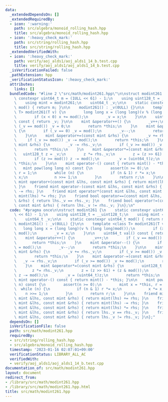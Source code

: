 ```yaml
---
data:
  _extendedDependsOn: []
  _extendedRequiredBy:
  - icon: ':warning:'
    path: src/algebra/monoid_rolling_hash.hpp
    title: src/algebra/monoid_rolling_hash.hpp
  - icon: ':heavy_check_mark:'
    path: src/string/rolling_hash.hpp
    title: src/string/rolling_hash.hpp
  _extendedVerifiedWith:
  - icon: ':heavy_check_mark:'
    path: verify/aoj_alds1/aoj_alds1_14_b.test.cpp
    title: verify/aoj_alds1/aoj_alds1_14_b.test.cpp
  _isVerificationFailed: false
  _pathExtension: hpp
  _verificationStatusIcon: ':heavy_check_mark:'
  attributes:
    links: []
  bundledCode: "#line 2 \"src/math/modint261.hpp\"\n\nstruct modint261 {\n    static\
    \ constexpr uint64_t m = (1ULL << 61) - 1;\n    using uint128_t = __uint128_t;\n\
    \    using mint = modint261;\n    uint64_t _v;\n\n    static constexpr uint64_t\
    \ mod() { return m; }\n\n    modint261() : _v(0ULL) {}\n\n    template <class\
    \ T> modint261(T v) {\n        long long x = (long long)(v % (long long)mod());\n\
    \        if (x < 0) x += mod();\n        _v = x;\n    }\n\n    uint64_t val()\
    \ const { return _v; }\n\n    mint &operator++() {\n        _v++;\n        if\
    \ (_v == mod()) _v = 0;\n        return *this;\n    }\n    mint &operator--()\
    \ {\n        if (_v == 0) _v = mod();\n        _v--;\n        return *this;\n\
    \    }\n\n    mint &operator+=(const mint &rhs) {\n        _v += rhs._v;\n   \
    \     if (_v >= mod()) _v -= mod();\n        return *this;\n    }\n    mint &operator-=(const\
    \ mint &rhs) {\n        _v -= rhs._v;\n        if (_v >= mod()) _v += mod();\n\
    \        return *this;\n    }\n    mint &operator*=(const mint &rhs) {\n     \
    \   uint128_t z = _v;\n        z *= rhs._v;\n        z = (z >> 61) + (z & mod());\n\
    \        if (z >= mod()) z -= mod();\n        _v = (uint64_t)z;\n        return\
    \ *this;\n    }\n\n    mint operator-() const { return mint() - *this; }\n\n \
    \   mint pow(long long n) const {\n        assert(n >= 0);\n        mint x = *this,\
    \ r = 1;\n        while (n) {\n            if (n & 1) r *= x;\n            x *=\
    \ x;\n            n >>= 1;\n        }\n        return r;\n    }\n\n    friend\
    \ mint operator+(const mint &lhs, const mint &rhs) { return mint(lhs) += rhs;\
    \ }\n    friend mint operator-(const mint &lhs, const mint &rhs) { return mint(lhs)\
    \ -= rhs; }\n    friend mint operator*(const mint &lhs, const mint &rhs) { return\
    \ mint(lhs) *= rhs; }\n    friend bool operator==(const mint &lhs, const mint\
    \ &rhs) { return lhs._v == rhs._v; }\n    friend bool operator!=(const mint &lhs,\
    \ const mint &rhs) { return lhs._v != rhs._v; }\n};\n"
  code: "#pragma once\n\nstruct modint261 {\n    static constexpr uint64_t m = (1ULL\
    \ << 61) - 1;\n    using uint128_t = __uint128_t;\n    using mint = modint261;\n\
    \    uint64_t _v;\n\n    static constexpr uint64_t mod() { return m; }\n\n   \
    \ modint261() : _v(0ULL) {}\n\n    template <class T> modint261(T v) {\n     \
    \   long long x = (long long)(v % (long long)mod());\n        if (x < 0) x +=\
    \ mod();\n        _v = x;\n    }\n\n    uint64_t val() const { return _v; }\n\n\
    \    mint &operator++() {\n        _v++;\n        if (_v == mod()) _v = 0;\n \
    \       return *this;\n    }\n    mint &operator--() {\n        if (_v == 0) _v\
    \ = mod();\n        _v--;\n        return *this;\n    }\n\n    mint &operator+=(const\
    \ mint &rhs) {\n        _v += rhs._v;\n        if (_v >= mod()) _v -= mod();\n\
    \        return *this;\n    }\n    mint &operator-=(const mint &rhs) {\n     \
    \   _v -= rhs._v;\n        if (_v >= mod()) _v += mod();\n        return *this;\n\
    \    }\n    mint &operator*=(const mint &rhs) {\n        uint128_t z = _v;\n \
    \       z *= rhs._v;\n        z = (z >> 61) + (z & mod());\n        if (z >= mod())\
    \ z -= mod();\n        _v = (uint64_t)z;\n        return *this;\n    }\n\n   \
    \ mint operator-() const { return mint() - *this; }\n\n    mint pow(long long\
    \ n) const {\n        assert(n >= 0);\n        mint x = *this, r = 1;\n      \
    \  while (n) {\n            if (n & 1) r *= x;\n            x *= x;\n        \
    \    n >>= 1;\n        }\n        return r;\n    }\n\n    friend mint operator+(const\
    \ mint &lhs, const mint &rhs) { return mint(lhs) += rhs; }\n    friend mint operator-(const\
    \ mint &lhs, const mint &rhs) { return mint(lhs) -= rhs; }\n    friend mint operator*(const\
    \ mint &lhs, const mint &rhs) { return mint(lhs) *= rhs; }\n    friend bool operator==(const\
    \ mint &lhs, const mint &rhs) { return lhs._v == rhs._v; }\n    friend bool operator!=(const\
    \ mint &lhs, const mint &rhs) { return lhs._v != rhs._v; }\n};"
  dependsOn: []
  isVerificationFile: false
  path: src/math/modint261.hpp
  requiredBy:
  - src/string/rolling_hash.hpp
  - src/algebra/monoid_rolling_hash.hpp
  timestamp: '2023-01-16 02:07:01+09:00'
  verificationStatus: LIBRARY_ALL_AC
  verifiedWith:
  - verify/aoj_alds1/aoj_alds1_14_b.test.cpp
documentation_of: src/math/modint261.hpp
layout: document
redirect_from:
- /library/src/math/modint261.hpp
- /library/src/math/modint261.hpp.html
title: src/math/modint261.hpp
---
```

